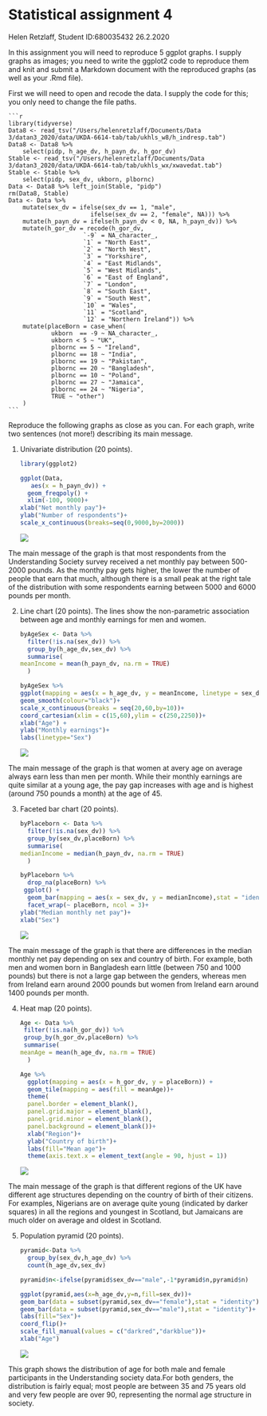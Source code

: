 Statistical assignment 4
================
Helen Retzlaff, Student ID:680035432
26.2.2020

In this assignment you will need to reproduce 5 ggplot graphs. I supply
graphs as images; you need to write the ggplot2 code to reproduce them
and knit and submit a Markdown document with the reproduced graphs (as
well as your .Rmd file).

First we will need to open and recode the data. I supply the code for
this; you only need to change the file paths.

    ```r
    library(tidyverse)
    Data8 <- read_tsv("/Users/helenretzlaff/Documents/Data 3/datan3_2020/data/UKDA-6614-tab/tab/ukhls_w8/h_indresp.tab")
    Data8 <- Data8 %>%
        select(pidp, h_age_dv, h_payn_dv, h_gor_dv)
    Stable <- read_tsv("/Users/helenretzlaff/Documents/Data 3/datan3_2020/data/UKDA-6614-tab/tab/ukhls_wx/xwavedat.tab")
    Stable <- Stable %>%
        select(pidp, sex_dv, ukborn, plbornc)
    Data <- Data8 %>% left_join(Stable, "pidp")
    rm(Data8, Stable)
    Data <- Data %>%
        mutate(sex_dv = ifelse(sex_dv == 1, "male",
                           ifelse(sex_dv == 2, "female", NA))) %>%
        mutate(h_payn_dv = ifelse(h_payn_dv < 0, NA, h_payn_dv)) %>%
        mutate(h_gor_dv = recode(h_gor_dv,
                         `-9` = NA_character_,
                         `1` = "North East",
                         `2` = "North West",
                         `3` = "Yorkshire",
                         `4` = "East Midlands",
                         `5` = "West Midlands",
                         `6` = "East of England",
                         `7` = "London",
                         `8` = "South East",
                         `9` = "South West",
                         `10` = "Wales",
                         `11` = "Scotland",
                         `12` = "Northern Ireland")) %>%
        mutate(placeBorn = case_when(
                ukborn  == -9 ~ NA_character_,
                ukborn < 5 ~ "UK",
                plbornc == 5 ~ "Ireland",
                plbornc == 18 ~ "India",
                plbornc == 19 ~ "Pakistan",
                plbornc == 20 ~ "Bangladesh",
                plbornc == 10 ~ "Poland",
                plbornc == 27 ~ "Jamaica",
                plbornc == 24 ~ "Nigeria",
                TRUE ~ "other")
        )
    ```

Reproduce the following graphs as close as you can. For each graph,
write two sentences (not more\!) describing its main message.

1.  Univariate distribution (20 points).
    
    ``` r
    library(ggplot2)
    
    ggplot(Data,
       aes(x = h_payn_dv)) +
      geom_freqpoly() +
      xlim(-100, 9000)+
    xlab("Net monthly pay")+
    ylab("Number of respondents")+
    scale_x_continuous(breaks=seq(0,9000,by=2000))
    ```
    
    ![](assignment4_files/figure-gfm/unnamed-chunk-2-1.png)<!-- -->

The main message of the graph is that most respondents from the
Understanding Society survey received a net monthly pay between 500-2000
pounds. As the monthy pay gets higher, the lower the number of people
that earn that much, although there is a small peak at the right tale of
the distribution with some respondents earning between 5000 and 6000
pounds per month.

2.  Line chart (20 points). The lines show the non-parametric
    association between age and monthly earnings for men and women.
    
    ``` r
    byAgeSex <- Data %>%
      filter(!is.na(sex_dv)) %>%
      group_by(h_age_dv,sex_dv) %>%
      summarise(
    meanIncome = mean(h_payn_dv, na.rm = TRUE)
      )
    
    byAgeSex %>% 
    ggplot(mapping = aes(x = h_age_dv, y = meanIncome, linetype = sex_dv)) +
    geom_smooth(colour="black")+
    scale_x_continuous(breaks = seq(20,60,by=10))+
    coord_cartesian(xlim = c(15,60),ylim = c(250,2250))+
    xlab("Age") +
    ylab("Monthly earnings")+
    labs(linetype="Sex")
    ```
    
    ![](assignment4_files/figure-gfm/unnamed-chunk-3-1.png)<!-- -->

The main message of the graph is that women at avery age on average
always earn less than men per month. While their monthly earnings are
quite similar at a young age, the pay gap increases with age and is
highest (around 750 pounds a month) at the age of 45.

3.  Faceted bar chart (20 points).
    
    ``` r
    byPlaceborn <- Data %>%
      filter(!is.na(sex_dv)) %>%
      group_by(sex_dv,placeBorn) %>%
      summarise(
    medianIncome = median(h_payn_dv, na.rm = TRUE)
      )
    
    byPlaceborn %>% 
      drop_na(placeBorn) %>% 
     ggplot() + 
      geom_bar(mapping = aes(x = sex_dv, y = medianIncome),stat = "identity") + 
      facet_wrap(~ placeBorn, ncol = 3)+
    ylab("Median monthly net pay")+
    xlab("Sex")
    ```
    
    ![](assignment4_files/figure-gfm/unnamed-chunk-4-1.png)<!-- -->

The main message of the graph is that there are differences in the
median monthly net pay depending on sex and country of birth. For
example, both men and women born in Bangladesh earn little (between 750
and 1000 pounds) but there is not a large gap between the genders,
whereas men from Ireland earn around 2000 pounds but women from Ireland
earn around 1400 pounds per month.

4.  Heat map (20 points).
    
    ``` r
    Age <- Data %>%
     filter(!is.na(h_gor_dv)) %>%
     group_by(h_gor_dv,placeBorn) %>%
     summarise(
    meanAge = mean(h_age_dv, na.rm = TRUE)
      )
    
    Age %>%  
      ggplot(mapping = aes(x = h_gor_dv, y = placeBorn)) +
      geom_tile(mapping = aes(fill = meanAge))+
      theme(
      panel.border = element_blank(),  
      panel.grid.major = element_blank(),
      panel.grid.minor = element_blank(),
      panel.background = element_blank())+
      xlab("Region")+
      ylab("Country of birth")+
      labs(fill="Mean age")+
      theme(axis.text.x = element_text(angle = 90, hjust = 1))
    ```
    
    ![](assignment4_files/figure-gfm/unnamed-chunk-5-1.png)<!-- -->

The main message of the graph is that different regions of the UK have
different age structures depending on the country of birth of their
citizens. For examples, Nigerians are on average quite young (indicated
by darker squares) in all the regions and youngest in Scotland, but
Jamaicans are much older on average and oldest in Scotland.

5.  Population pyramid (20 points).
    
    ``` r
    pyramid<-Data %>% 
      group_by(sex_dv,h_age_dv) %>% 
      count(h_age_dv,sex_dv)
    
    pyramid$n<-ifelse(pyramid$sex_dv=="male",-1*pyramid$n,pyramid$n)
    
    ggplot(pyramid,aes(x=h_age_dv,y=n,fill=sex_dv))+
    geom_bar(data = subset(pyramid,sex_dv=="female"),stat = "identity")+
    geom_bar(data = subset(pyramid,sex_dv=="male"),stat = "identity")+
    labs(fill="Sex")+
    coord_flip()+
    scale_fill_manual(values = c("darkred","darkblue"))+
    xlab("Age")
    ```
    
    ![](assignment4_files/figure-gfm/unnamed-chunk-6-1.png)<!-- -->

This graph shows the distribution of age for both male and female
participants in the Understanding society data.For both genders, the
distribution is fairly equal; most people are between 35 and 75 years
old and very few people are over 90, representing the normal age
structure in society.
